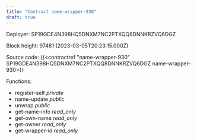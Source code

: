 ```yaml
---
title: "Contract name-wrapper-930"
draft: true
---
```

Deployer: SP19GDE4N398HQ5DNXM7NC2PTXQQ8DNNKRZVQ6DGZ


 



Block height: 97481 (2023-03-05T20:23:15.000Z)

Source code: {{<contractref "name-wrapper-930" SP19GDE4N398HQ5DNXM7NC2PTXQQ8DNNKRZVQ6DGZ name-wrapper-930>}}

Functions:

* register-self _private_
* name-update _public_
* unwrap _public_
* get-name-info _read_only_
* get-own-name _read_only_
* get-owner _read_only_
* get-wrapper-id _read_only_

